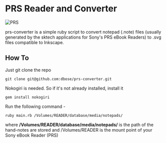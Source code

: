 PRS Reader and Converter
==

![PRS](http://dbose.in/wp-content/uploads/2013/03/prs-900-bg.png)

prs-converter is a simple ruby script to convert notepad (.note) files (usually generated by the sktech applications for Sony's PRS eBook Readers) to .svg files compatible to Inkscape.

How To
--

Just git clone the repo

    git clone git@github.com:dbose/prs-converter.git

Nokogiri is needed. So if it's not already installed, install it 

	gem install nokogiri

Run the following command - 

	ruby main.rb /Volumes/READER/database/media/notepads/

where **/Volumes/READER/database/media/notepads/** is the path of the hand-notes are stored and /Volumes/READER is the mount point of your Sony eBook Reader (PRS)
